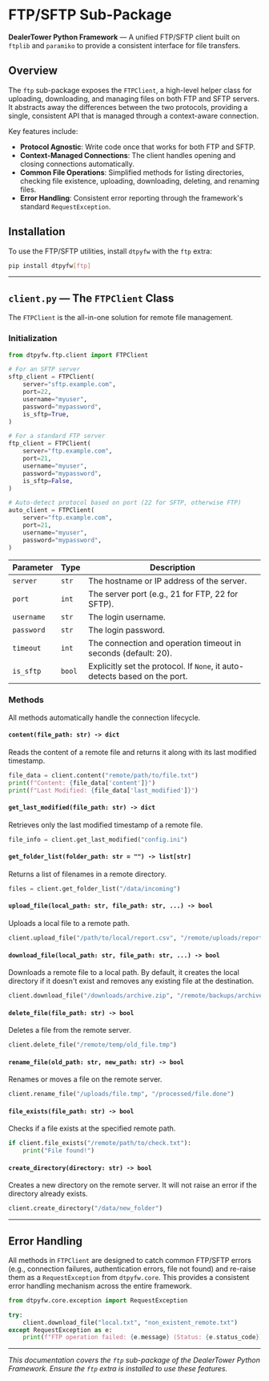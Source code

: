 # FTP/SFTP Sub-Package

**DealerTower Python Framework** — A unified FTP/SFTP client built on `ftplib` and `paramiko` to provide a consistent interface for file transfers.

## Overview

The `ftp` sub-package exposes the `FTPClient`, a high-level helper class for uploading, downloading, and managing files on both FTP and SFTP servers. It abstracts away the differences between the two protocols, providing a single, consistent API that is managed through a context-aware connection.

Key features include:

- **Protocol Agnostic**: Write code once that works for both FTP and SFTP.
- **Context-Managed Connections**: The client handles opening and closing connections automatically.
- **Common File Operations**: Simplified methods for listing directories, checking file existence, uploading, downloading, deleting, and renaming files.
- **Error Handling**: Consistent error reporting through the framework's standard `RequestException`.

## Installation

To use the FTP/SFTP utilities, install `dtpyfw` with the `ftp` extra:

```bash
pip install dtpyfw[ftp]
```

---

## `client.py` — The `FTPClient` Class

The `FTPClient` is the all-in-one solution for remote file management.

### Initialization

```python
from dtpyfw.ftp.client import FTPClient

# For an SFTP server
sftp_client = FTPClient(
    server="sftp.example.com",
    port=22,
    username="myuser",
    password="mypassword",
    is_sftp=True,
)

# For a standard FTP server
ftp_client = FTPClient(
    server="ftp.example.com",
    port=21,
    username="myuser",
    password="mypassword",
    is_sftp=False,
)

# Auto-detect protocol based on port (22 for SFTP, otherwise FTP)
auto_client = FTPClient(
    server="ftp.example.com",
    port=21,
    username="myuser",
    password="mypassword",
)
```

| Parameter  | Type   | Description                                                                    |
| ---------- | ------ | ------------------------------------------------------------------------------ |
| `server`   | `str`  | The hostname or IP address of the server.                                      |
| `port`     | `int`  | The server port (e.g., 21 for FTP, 22 for SFTP).                               |
| `username` | `str`  | The login username.                                                            |
| `password` | `str`  | The login password.                                                            |
| `timeout`  | `int`  | The connection and operation timeout in seconds (default: 20).                 |
| `is_sftp`  | `bool` | Explicitly set the protocol. If `None`, it auto-detects based on the port.       |

### Methods

All methods automatically handle the connection lifecycle.

#### `content(file_path: str) -> dict`

Reads the content of a remote file and returns it along with its last modified timestamp.

```python
file_data = client.content("remote/path/to/file.txt")
print(f"Content: {file_data['content']}")
print(f"Last Modified: {file_data['last_modified']}")
```

#### `get_last_modified(file_path: str) -> dict`

Retrieves only the last modified timestamp of a remote file.

```python
file_info = client.get_last_modified("config.ini")
```

#### `get_folder_list(folder_path: str = "") -> list[str]`

Returns a list of filenames in a remote directory.

```python
files = client.get_folder_list("/data/incoming")
```

#### `upload_file(local_path: str, file_path: str, ...) -> bool`

Uploads a local file to a remote path.

```python
client.upload_file("/path/to/local/report.csv", "/remote/uploads/report.csv")
```

#### `download_file(local_path: str, file_path: str, ...) -> bool`

Downloads a remote file to a local path. By default, it creates the local directory if it doesn't exist and removes any existing file at the destination.

```python
client.download_file("/downloads/archive.zip", "/remote/backups/archive.zip")
```

#### `delete_file(file_path: str) -> bool`

Deletes a file from the remote server.

```python
client.delete_file("/remote/temp/old_file.tmp")
```

#### `rename_file(old_path: str, new_path: str) -> bool`

Renames or moves a file on the remote server.

```python
client.rename_file("/uploads/file.tmp", "/processed/file.done")
```

#### `file_exists(file_path: str) -> bool`

Checks if a file exists at the specified remote path.

```python
if client.file_exists("/remote/path/to/check.txt"):
    print("File found!")
```

#### `create_directory(directory: str) -> bool`

Creates a new directory on the remote server. It will not raise an error if the directory already exists.

```python
client.create_directory("/data/new_folder")
```

---

## Error Handling

All methods in `FTPClient` are designed to catch common FTP/SFTP errors (e.g., connection failures, authentication errors, file not found) and re-raise them as a `RequestException` from `dtpyfw.core`. This provides a consistent error handling mechanism across the entire framework.

```python
from dtpyfw.core.exception import RequestException

try:
    client.download_file("local.txt", "non_existent_remote.txt")
except RequestException as e:
    print(f"FTP operation failed: {e.message} (Status: {e.status_code})")
```

---

*This documentation covers the `ftp` sub-package of the DealerTower Python Framework. Ensure the `ftp` extra is installed to use these features.*
